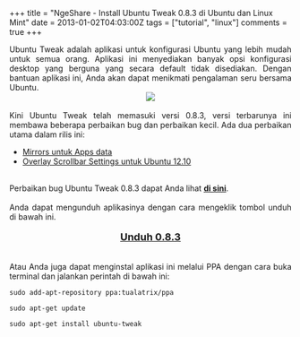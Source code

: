 +++
title = "NgeShare - Install Ubuntu Tweak 0.8.3 di Ubuntu dan Linux Mint"
date = 2013-01-02T04:03:00Z
tags = ["tutorial", "linux"]
comments = true
+++

<div style="text-align: justify;">Ubuntu Tweak adalah aplikasi untuk konfigurasi Ubuntu yang lebih mudah untuk semua orang. Aplikasi ini menyediakan banyak opsi konfigurasi desktop yang berguna yang secara default tidak disediakan. Dengan bantuan aplikasi ini, Anda akan dapat menikmati pengalaman seru bersama Ubuntu.<br />
<center><img border="0" data-original-height="559" data-original-width="954" src="https://1.bp.blogspot.com/-szlam4MWfBw/W--RC6QRJcI/AAAAAAAASdA/q7bZBD8Qm6sfIc1h1_iJnry7zRk3sBJEQCLcBGAs/s1600/ubuntu-tweak.jpg" /></center><br />
Kini Ubuntu Tweak telah memasuki versi 0.8.3, versi terbarunya ini membawa beberapa perbaikan bug dan perbaikan kecil. Ada dua perbaikan utama dalam rilis ini:<br />
<ul style="text-align: justify;"><li><a href="http://blog.ubuntu-tweak.com/2012/12/21/ubuntu-tweak-0-8-3-released.html">Mirrors untuk Apps data</a></li><li><a href="http://blog.ubuntu-tweak.com/2012/12/21/ubuntu-tweak-0-8-3-released.html">Overlay Scrollbar Settings untuk Ubuntu 12.10</a></li></ul><br />
Perbaikan bug&nbsp;Ubuntu Tweak 0.8.3 dapat Anda lihat <b><a href="http://blog.ubuntu-tweak.com/2012/12/21/ubuntu-tweak-0-8-3-released.html">di sini</a></b>.<br /><br />
Anda dapat mengunduh aplikasinya dengan cara mengeklik tombol unduh di bawah ini.<br /><br />
<div style="text-align: center;"><span style="font-size: large;"><b><a class="medium button blue" href="https://launchpad.net/ubuntu-tweak/0.8.x/0.8.3/+download/ubuntu-tweak_0.8.3-1~precise1_all.deb">Unduh 0.8.3</a></b></span></div><br /><br />
Atau Anda juga dapat menginstal aplikasi ini melalui PPA dengan cara buka terminal dan jalankan perintah di bawah ini:<br />
<pre><code>sudo add-apt-repository ppa:tualatrix/ppa<br /><br />sudo apt-get update<br /><br />sudo apt-get install ubuntu-tweak</code></pre></div>
